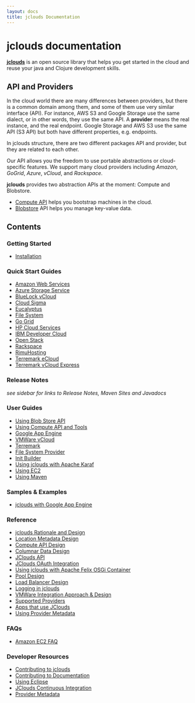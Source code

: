 ```yaml
---
layout: docs
title: jclouds Documentation
---
```


# **jclouds** documentation

[**jclouds**](http://www.jclouds.org/) is an open source library that helps you get started in the cloud and reuse your java and 
Clojure development skills. 


## API and Providers

In the cloud world there are many differences between providers, but there is a common domain among them, and some of them use very similar interface (API).
For instance, AWS S3 and Google Storage use the same dialect, or in other words, they use the same API.
A **provider** means the real instance, and the real endpoint. Google Storage and AWS S3 use the same API (S3 API) but both have different properties, e.g. endpoints.

In jclouds structure, there are two different packages API and provider, but they are related to each other.

Our API allows you the freedom to use portable abstractions or cloud-specific features. 
We support many cloud providers including _Amazon_, _GoGrid_, _Azure_, _vCloud_, and _Rackspace_.



**jclouds** provides two abstraction APIs at the moment: Compute and Blobstore. 

   * [Compute API](/documentation/userguide/compute) helps you bootstrap machines in the cloud.
   * [Blobstore](/documentation/userguide/blobstore-guide) API helps you manage key-value data.

## Contents

### Getting Started

* [Installation](/documentation/userguide/installation-guide)

### Quick Start Guides

* [Amazon Web Services](/documentation/quickstart/aws)
* [Azure Storage Service](/documentation/quickstart/azure-storage)
* [BlueLock vCloud](/documentation/quickstart/bluelock)
* [Cloud Sigma](/documentation/quickstart/cloudsigma)
* [Eucalyptus](/documentation/quickstart/eucalyptus)
* [File System](/documentation/quickstart/filesystem)
* [Go Grid](/documentation/quickstart/go-grid)
* [HP Cloud Services](/documentation/quickstart/hpcloud)
* [IBM Developer Cloud](/documentation/quickstart/ibm-developer-cloud)
* [Open Stack](/documentation/quickstart/openstack)
* [Rackspace](/documentation/quickstart/rackspace)
* [RimuHosting](/documentation/quickstart/rimuhosting)
* [Terremark eCloud](/documentation/quickstart/terremark-ecloud)
* [Terremark vCloud Express](/documentation/quickstart/terremark-vcloud-express)

### Release Notes

_see sidebar for links to Release Notes, Maven Sites and Javadocs_

### User Guides

* [Using Blob Store API](/documentation/userguide/blobstore-guide)
* [Using Compute API and Tools](/documentation/userguide/compute)
* [Google App Engine](/documentation/userguide/google-app-engine)
* [VMWare vCloud](/documentation/userguide/vmware-vcloud)
* [Terremark](/documentation/userguide/terremark)
* [File System Provider](/documentation/userguide/filesystem-provider)
* [Init Builder](/documentation/userguide/init-builder)
* [Using jclouds with Apache Karaf](/documentation/userguide/karaf)
* [Using EC2](/documentation/userguide/using-ec2)
* [Using Maven](/documentation/userguide/using-maven)

### Samples & Examples

* [jclouds with Google App Engine](/documentation/examples/google-app-engine)

### Reference

* [jclouds Rationale and Design](/documentation/reference/rationale-design)
* [Location Metadata Design](/documentation/reference/location-metadata-design)
* [Compute API Design](/documentation/reference/compute-design)
* [Columnar Data Design](/documentation/reference/columnar-datadesign)
* [JClouds API](/documentation/reference/jclouds-api)
* [JClouds OAuth Integration](/documentation/reference/oauth)
* [Using jclouds with Apache Felix OSGi Container](/documentation/reference/osgi)
* [Pool Design](/documentation/reference/pool-design)
* [Load Balancer Design](/documentation/reference/load-balancer-design)
* [Logging in jclouds](/documentation/reference/jclouds-logging)
* [VMWare Integration Approach & Design](/documentation/reference/vmware-integration-design)
* [Supported Providers](/documentation/reference/supported-providers)
* [Apps that use JClouds](/documentation/reference/apps-that-use-jclouds)
* [Using Provider Metadata](/documentation/reference/using-provider-metadata)

### FAQs
* [Amazon EC2 FAQ](/documentation/faqs/ec2-faq.html)

### Developer Resources

* [Contributing to jclouds](/documentation/devguides/contributing-to-jclouds)
* [Contributing to Documentation](/documentation/devguides/contributing-to-documentation)
* [Using Eclipse](/documentation/devguides/using-eclipse)
* [JClouds Continuous Integration](/documentation/devguides/continuous-integration)
* [Provider Metadata](/documentation/devguides/provider-metadata)


